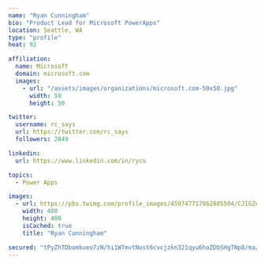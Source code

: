 ```yaml
---
name: "Ryan Cunningham"
bio: "Product Lead for Microsoft PowerApps"
location: Seattle, WA
type: "profile"
heat: 92

affiliation:
  name: Microsoft
  domain: microsoft.com
  images:
    - url: "/assets/images/organizations/microsoft.com-50x50.jpg"
      width: 50
      height: 50

twitter:
  username: rc_says
  url: https://twitter.com/rc_says
  followers: 2849

linkedin:
  url: https://www.linkedin.com/in/rycu

topics:
  - Power Apps

images:
  - url: https://pbs.twimg.com/profile_images/459747717862805504/CJIGZejd_400x400.png
    width: 400
    height: 400
    isCached: true
    title: "Ryan Cunningham"

secured: "tPyZhTDbomkueo7zN/hi1W7mvtNost6cvcjzkn321qyu6hoZDbSHgTNp8/ma/k8D17gBnwl7jtLDl4gRGU+taKrT3sF7/+fye1G6aSyEa99xDVontNbU+WtwCZJ3VaFs/TIp0d4cKjSpQcw6wOL1khvuyk9E9pZFaHdiTRq5WMDOWlnje6ej3kFVZxvVv2THZSu14WnxsJKITirm/tW0Aja3bTUs+LnahbhsRCsBUYMMunJG+W3Zyn+YpydrqnLDh7ADzFyf7XdFKy+QAOQ9NDA9OjTTrUIjeRFtAS6HBY7IFFITbsRPvtD0Ps+nPs38x5lij21UokQ2pWXtCjdrYfF5IHvUTHE9xFhSPsA9pGP3yzPiGFYpQHu6K3gr+6Z9umGtZa+rziH0t5n/FvV5BrTIiPAp4eTdfUXmftUiZUM=;gYzFc68MMFsGKhLxu8FNyg=="
---
```



